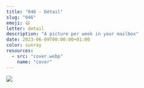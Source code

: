 ```yaml
---
title: "046 - Détail"
slug: "046"
emoji: 😃
letter: detail
description: "A picture per week in your mailbox"
date: 2023-06-09T00:00:00+01:00
color: sunray
resources:
  - src: "cover.webp"
    name: "cover"
---
```

![](cover)
